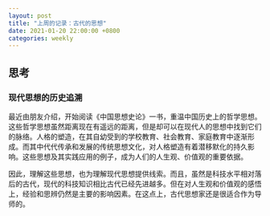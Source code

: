 ```yaml
---
layout: post
title: "上周的记录：古代的思想"
date: 2021-01-20 22:00:00 +0800
categories: weekly
---
```


## 思考

### 现代思想的历史追溯

最近由朋友介绍，开始阅读《中国思想史论》一书，重温中国历史上的哲学思想。这些哲学思想虽然距离现在有遥远的距离，但是却可以在现代人的思想中找到它们的脉络。人格的塑造，在其自幼受到的学校教育、社会教育、家庭教育中逐渐形成。而其中代代传承和发展的传统思想文化，对人格塑造有着潜移默化的持久影响。这些思想及其实践应用的例子，成为人们的人生观、价值观的重要依据。

因此，理解这些思想，也为理解现代思想提供线索。而且，虽然是科技水平相对落后的古代，现代的科技知识相比古代已经先进越多。但在对人生观和价值观的感悟上，经验和思辨仍然是主要的影响因素。在这点上，古代思想家还是很适合作为导师的。